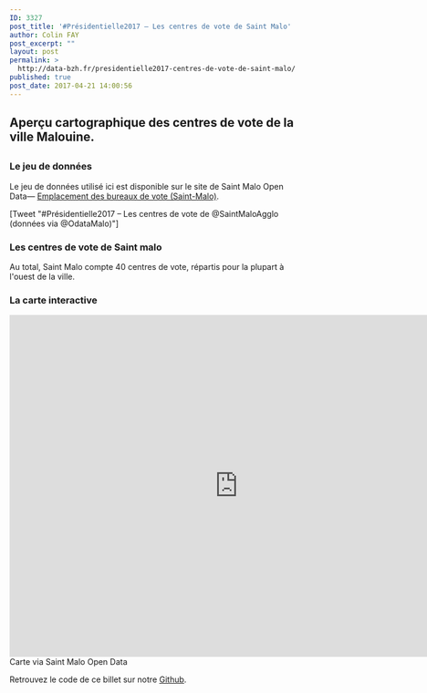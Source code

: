 ```yaml
---
ID: 3327
post_title: '#Présidentielle2017 – Les centres de vote de Saint Malo'
author: Colin FAY
post_excerpt: ""
layout: post
permalink: >
  http://data-bzh.fr/presidentielle2017-centres-de-vote-de-saint-malo/
published: true
post_date: 2017-04-21 14:00:56
---
```

<h2>Aperçu cartographique des centres de vote de la ville Malouine.</h2>
<h2><!--more--></h2>
<h3>Le jeu de données</h3>
Le jeu de données utilisé ici est disponible sur le site de Saint Malo Open Data— <a href="https://data.stmalo-agglomeration.fr/explore/dataset/emplacement-des-bureaux-de-vote-saint-malo/" target="_blank" rel="noopener noreferrer">Emplacement des bureaux de vote (Saint-Malo)</a>.

[Tweet "#Présidentielle2017 – Les centres de vote de @SaintMaloAgglo (données via @OdataMalo)"]
<h3>Les centres de vote de Saint malo</h3>
Au total, Saint Malo compte 40 centres de vote, répartis pour la plupart à l'ouest de la ville.
<h3>La carte interactive</h3>
<div align="center"><iframe src="https://data.stmalo-agglomeration.fr/explore/embed/dataset/emplacement-des-bureaux-de-vote-saint-malo/map/?location=12,48.65469,-1.98303&amp;static=false&amp;datasetcard=true" width="800" height="600" frameborder="0"></iframe></div>
Carte via Saint Malo Open Data

Retrouvez le code de ce billet sur notre <a href="https://github.com/DataBzh/territoire" target="_blank" rel="noopener noreferrer">Github</a>.